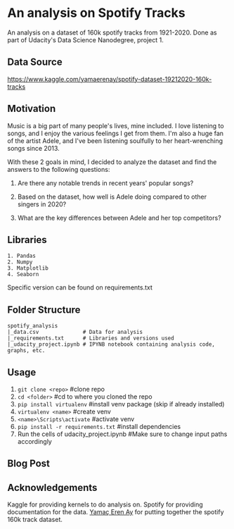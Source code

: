 # An analysis on Spotify Tracks
An analysis on a dataset of 160k spotify tracks from 1921-2020. Done as part of Udacity's Data Science Nanodegree, project 1.

## Data Source
https://www.kaggle.com/yamaerenay/spotify-dataset-19212020-160k-tracks

## Motivation
Music is a big part of many people's lives, mine included. I love listening to songs, and I enjoy the various feelings I get from them.
I'm also a huge fan of the artist Adele, and I've been listening soulfully to her heart-wrenching songs since 2013.

With these 2 goals in mind, I decided to analyze the dataset and find the answers to the following questions:

1. Are there any notable trends in recent years' popular songs? 

2. Based on the dataset, how well is Adele doing compared to other singers in 2020?

3. What are the key differences between Adele and her top competitors?

## Libraries
```
1. Pandas 
2. Numpy
3. Matplotlib
4. Seaborn
```
Specific version can be found on requirements.txt

## Folder Structure 
```
spotify_analysis
|_data.csv              # Data for analysis
|_requirements.txt      # Libraries and versions used
|_udacity_project.ipynb # IPYNB notebook containing analysis code, graphs, etc.
```
## Usage

1. `git clone <repo>`                     #clone repo
2.  `cd <folder>`                         #cd to where you cloned the repo
3. `pip install virtualenv`               #install venv package (skip if already installed)
4. `virtualenv <name>`                    #create venv 
5. `<name>\Scripts\activate`              #activate venv
6. `pip install -r requirements.txt`      #install dependencies
7. Run the cells of udacity_project.ipynb #Make sure to change input paths accordingly

## Blog Post

## Acknowledgements

Kaggle for providing kernels to do analysis on. 
Spotify for providing documentation for the data.
[Yamaç Eren Ay](https://www.kaggle.com/yamaerenay) for putting together the spotify 160k track dataset.




